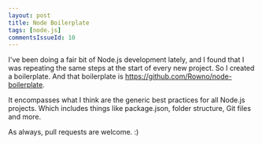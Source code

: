 ```yaml
---
layout: post
title: Node Boilerplate
tags: [node.js]
commentsIssueId: 10
---
```


I've been doing a fair bit of Node.js development lately, and I found that I was repeating the same steps at the start of every new project. So I created a boilerplate. And that boilerplate is https://github.com/Rowno/node-boilerplate.

It encompasses what I think are the generic best practices for all Node.js projects. Which includes things like package.json, folder structure, Git files and more.

As always, pull requests are welcome. :)

